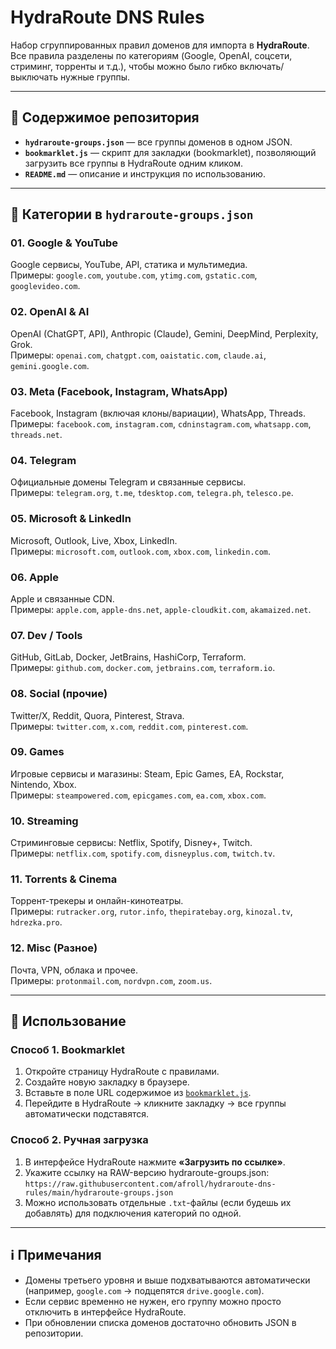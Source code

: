 # HydraRoute DNS Rules

Набор сгруппированных правил доменов для импорта в **HydraRoute**.  
Все правила разделены по категориям (Google, OpenAI, соцсети, стриминг, торренты и т.д.), чтобы можно было гибко включать/выключать нужные группы.

---

## 📂 Содержимое репозитория
- **`hydraroute-groups.json`** — все группы доменов в одном JSON.
- **`bookmarklet.js`** — скрипт для закладки (bookmarklet), позволяющий загрузить все группы в HydraRoute одним кликом.
- **`README.md`** — описание и инструкция по использованию.

---

## 📑 Категории в `hydraroute-groups.json`

### 01. Google & YouTube
Google сервисы, YouTube, API, статика и мультимедиа.  
Примеры: `google.com`, `youtube.com`, `ytimg.com`, `gstatic.com`, `googlevideo.com`.

### 02. OpenAI & AI
OpenAI (ChatGPT, API), Anthropic (Claude), Gemini, DeepMind, Perplexity, Grok.  
Примеры: `openai.com`, `chatgpt.com`, `oaistatic.com`, `claude.ai`, `gemini.google.com`.

### 03. Meta (Facebook, Instagram, WhatsApp)
Facebook, Instagram (включая клоны/вариации), WhatsApp, Threads.  
Примеры: `facebook.com`, `instagram.com`, `cdninstagram.com`, `whatsapp.com`, `threads.net`.

### 04. Telegram
Официальные домены Telegram и связанные сервисы.  
Примеры: `telegram.org`, `t.me`, `tdesktop.com`, `telegra.ph`, `telesco.pe`.

### 05. Microsoft & LinkedIn
Microsoft, Outlook, Live, Xbox, LinkedIn.  
Примеры: `microsoft.com`, `outlook.com`, `xbox.com`, `linkedin.com`.

### 06. Apple
Apple и связанные CDN.  
Примеры: `apple.com`, `apple-dns.net`, `apple-cloudkit.com`, `akamaized.net`.

### 07. Dev / Tools
GitHub, GitLab, Docker, JetBrains, HashiCorp, Terraform.  
Примеры: `github.com`, `docker.com`, `jetbrains.com`, `terraform.io`.

### 08. Social (прочие)
Twitter/X, Reddit, Quora, Pinterest, Strava.  
Примеры: `twitter.com`, `x.com`, `reddit.com`, `pinterest.com`.

### 09. Games
Игровые сервисы и магазины: Steam, Epic Games, EA, Rockstar, Nintendo, Xbox.  
Примеры: `steampowered.com`, `epicgames.com`, `ea.com`, `xbox.com`.

### 10. Streaming
Стриминговые сервисы: Netflix, Spotify, Disney+, Twitch.  
Примеры: `netflix.com`, `spotify.com`, `disneyplus.com`, `twitch.tv`.

### 11. Torrents & Cinema
Торрент-трекеры и онлайн-кинотеатры.  
Примеры: `rutracker.org`, `rutor.info`, `thepiratebay.org`, `kinozal.tv`, `hdrezka.pro`.

### 12. Misc (Разное)
Почта, VPN, облака и прочее.  
Примеры: `protonmail.com`, `nordvpn.com`, `zoom.us`.

---

## 🚀 Использование

### Способ 1. Bookmarklet
1. Откройте страницу HydraRoute с правилами.  
2. Создайте новую закладку в браузере.  
3. Вставьте в поле URL содержимое из [`bookmarklet.js`](bookmarklet.js).  
4. Перейдите в HydraRoute → кликните закладку → все группы автоматически подставятся.  

### Способ 2. Ручная загрузка
1. В интерфейсе HydraRoute нажмите **«Загрузить по ссылке»**.  
2. Укажите ссылку на RAW-версию hydraroute-groups.json: `https://raw.githubusercontent.com/afroll/hydraroute-dns-rules/main/hydraroute-groups.json`
3. Можно использовать отдельные `.txt`-файлы (если будешь их добавлять) для подключения категорий по одной.  

---

## ℹ️ Примечания
- Домены третьего уровня и выше подхватываются автоматически (например, `google.com` → подцепятся `drive.google.com`).  
- Если сервис временно не нужен, его группу можно просто отключить в интерфейсе HydraRoute.  
- При обновлении списка доменов достаточно обновить JSON в репозитории.
 
